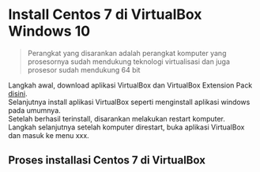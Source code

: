 Install Centos 7 di VirtualBox Windows 10
=========================================
> Perangkat yang disarankan adalah perangkat komputer yang prosesornya sudah mendukung teknologi virtualisasi
> dan juga prosesor sudah mendukung 64 bit

Langkah awal, download aplikasi VirtualBox dan VirtualBox Extension Pack <a href="https://www.virtualbox.org/wiki/Downloads" target="_blank">disini</a>. \
Selanjutnya install aplikasi VirtualBox seperti menginstall aplikasi windows pada umumnya. \
Setelah berhasil terinstall, disarankan melakukan restart komputer. \
Langkah selanjutnya setelah komputer direstart, buka aplikasi VirtualBox dan masuk ke menu xxx.

## Proses installasi Centos 7 di VirtualBox